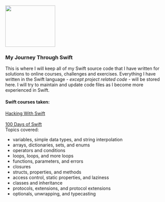 # <img src="https://upload.wikimedia.org/wikipedia/commons/thumb/9/9d/Swift_logo.svg/1138px-Swift_logo.svg.png" width="157" height="130">

### My Journey Through Swift

This is where I will keep all of my Swift source code that I have written for solutions to online courses, challenges and exercises. Everything I have written in the Swift language - <i>except project related code</i> - will be stored here. I will try to maintain and update code files as I become more experienced in Swift.

#### Swift courses taken:

[Hacking With Swift](https://www.hackingwithswift.com/read)</br><br>
[100 Days of Swift](https://www.hackingwithswift.com/100/)<br>
Topics covered:
* variables, simple data types, and string interpolation
* arrays, dictionaries, sets, and enums
* operators and conditions
* loops, loops, and more loops
* functions, parameters, and errors
* closures
* structs, properties, and methods
* access control, static properties, and laziness
* classes and inheritance
* protocols, extensions, and protocol extensions
* optionals, unwrapping, and typecasting
